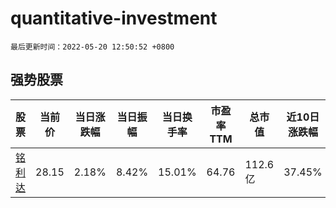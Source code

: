 # quantitative-investment

`最后更新时间：2022-05-20 12:50:52 +0800`

## 强势股票

|股票|当前价|当日涨跌幅|当日振幅|当日换手率|市盈率TTM|总市值|近10日涨跌幅|
|----|----|----|----|----|----|----|----|
|[铭利达](https://xueqiu.com/S/SZ301268)|28.15|2.18%|8.42%|15.01%|64.76|112.6亿|37.45%|
